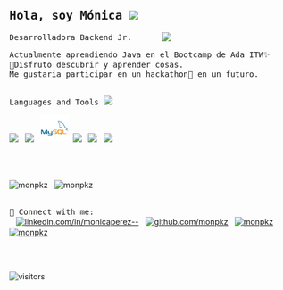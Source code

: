 <h2><samp> Hola, soy Mónica </samp> <img src="https://media.giphy.com/media/mGcNjsfWAjY5AEZNw6/giphy.gif" width="40"> </h2>
<img align = 'right' src = "https://media.giphy.com/media/YPQ62IX4xd60xJDaBu/giphy.gif" width = "230">
 
<samp> Desarrolladora Backend Jr. </samp>
 
 <samp>
 Actualmente aprendiendo Java en el Bootcamp de Ada ITW✨<br/>
 🌱Disfruto descubrir y aprender cosas.<br/>
 Me gustaria participar en un hackathon👯 en un futuro.
</samp>

 <br/>
<br/>

  <samp> Languages and Tools <img><img src="https://media.giphy.com/media/WUlplcMpOCEmTGBtBW/giphy.gif" width="30"></img> </samp>
<div align="left">
 <img  src="https://image.flaticon.com/icons/png/512/226/226777.png" width="30"> &nbsp; <img src="https://www.vectorlogo.zone/logos/springio/springio-icon.svg" width="30"> &nbsp;  <img src="https://raw.githubusercontent.com/devicons/devicon/master/icons/mysql/mysql-original-wordmark.svg" width="50"> &nbsp;<img src="https://www.vectorlogo.zone/logos/getpostman/getpostman-icon.svg" width="30"> &nbsp;  <img src="https://git-scm.com/images/logo@2x.png" width="40"> &nbsp; <img src="https://maven.apache.org/images/maven-logo-black-on-white.png" width="40" > &nbsp; 

<br/>
<br/>
<br/>
<br/>

 <p align="left">
<img src="https://github-readme-stats.vercel.app/api?username=monpkz&show_icons=true&theme=dark&text_color=605c61&hide_border=true&cache_seconds=500&locale=en" alt="monpkz" width=400> &nbsp;
<img src="https://github-readme-stats.vercel.app/api/top-langs?username=monpkz&show_icons=true&theme=dark&text_color=605c61&hide_border=true&cache_seconds=500&locale=en&layout=compact" alt="monpkz" width=300>
</p>
 
 <br/>
 <samp>📍 Connect with me: </samp>
 
<div align="left">
 &nbsp;&nbsp; <a href="https://linkedin.com/in/monicaperez--" target="blank"><img align="center" src="https://raw.githubusercontent.com/rahuldkjain/github-profile-readme-generator/master/src/images/icons/Social/linked-in-alt.svg" alt="linkedin.com/in/monicaperez--" width="30"/></a> &nbsp; 
 <a href="https://github.com/monpkz" target="blank"><img align="center" src="https://cdn.jsdelivr.net/npm/simple-icons@3.0.1/icons/github.svg" alt="github.com/monpkz" width="30"/></a> &nbsp;
 <a href="https://dev.to/monpkz" target="blank"><img align="center" src="https://cdn.jsdelivr.net/npm/simple-icons@3.0.1/icons/dev-dot-to.svg" alt="monpkz" width="30"/></a> &nbsp;
 <a href="https://www.hackerrank.com/monpkz" target="blank"><img align="center" src="https://raw.githubusercontent.com/rahuldkjain/github-profile-readme-generator/master/src/images/icons/Social/hackerrank.svg" alt="monpkz" width="30"/></a> &nbsp;
 

 <br/><br/>
 
![visitors](https://visitor-badge.glitch.me/badge?page_id=monpkz.monpkz&left_color=grey&right_color=red)
 
 <!--
**monpkz/monpkz** is a ✨ _special_ ✨ repository because its `README.md` (this file) appears on your GitHub profile.

<img src="https://github-readme-streak-stats.herokuapp.com/?user=monpkz&show_icons=true&theme=dark&text_color=605c61&hide_border=true&cache_seconds=500&locale=en&layout=compact" alt="monpkz" width = 400 >

Here are some ideas to get you started:

- 🔭 I’m currently working on ...
- 🌱 I’m currently learning ...
- 👯 I’m looking to collaborate on ...
- 🤔 I’m looking for help with ...
- 💬 Ask me about ...
- 📫 How to reach me: ...
- 😄 Pronouns: ...
- ⚡ Fun fact: ...
-->


 
